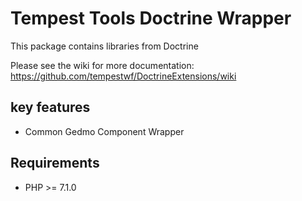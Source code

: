 # Tempest Tools Doctrine Wrapper

This package contains libraries from Doctrine

Please see the wiki for more documentation:
https://github.com/tempestwf/DoctrineExtensions/wiki

## key features

* Common Gedmo Component Wrapper

## Requirements

* PHP >= 7.1.0